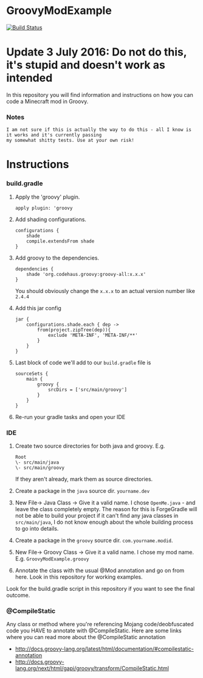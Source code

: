 # GroovyModExample
[![Build Status](https://drone.io/github.com/kimfy/GroovyModExample/status.png)](https://drone.io/github.com/kimfy/GroovyModExample/latest)

# Update 3 July 2016: Do not do this, it's stupid and doesn't work as intended

In this repository you will find information and instructions on how you can code a Minecraft mod in Groovy.

### Notes
    I am not sure if this is actually the way to do this - all I know is it works and it's currently passing
    my somewhat shitty tests. Use at your own risk!

# Instructions

### build.gradle

1. Apply the 'groovy' plugin.  

    ```apply plugin: 'groovy```

2. Add shading configurations.

    ```
    configurations {
        shade
        compile.extendsFrom shade
    }
    ```
    
3. Add groovy to the dependencies.

    ```
    dependencies {
        shade 'org.codehaus.groovy:groovy-all:x.x.x'
    }
    ```
    
    You should obviously change the `x.x.x` to an actual version number like `2.4.4`
    
4. Add this jar config

    ```
    jar {
        configurations.shade.each { dep ->
            from(project.zipTree(dep)){
                exclude 'META-INF', 'META-INF/**'
            }
        }
    }
    ```
    
5. Last block of code we'll add to our `build.gradle` file is

    ```
    sourceSets {
        main {
            groovy {
                srcDirs = ['src/main/groovy']
            }
        }
    }
    ```

6. Re-run your gradle tasks and open your IDE

### IDE
1. Create two source directories for both java and groovy. E.g.
 
    ```
    Root
    \- src/main/java
    \- src/main/groovy
    ```
    
    If they aren't already, mark them as source directories.
    
3. Create a package in the `java` source dir. `yourname.dev`
4. New File-> Java Class -> Give it a valid name. I chose `OpenMe.java` - and leave the class completely empty. The reason for this is ForgeGradle will not be able to build your project if it can't find any java classes in `src/main/java`, I do not know enough about the whole building process to go into details.
5. Create a package in the `groovy` source dir. `com.yourname.modid`.
6. New File-> Groovy Class -> Give it a valid name. I chose my mod name. E.g. `GroovyModExample.groovy`
7. Annotate the class with the usual @Mod annotation and go on from here. Look in this repository for working examples.

Look for the build.gradle script in this repository if you want to see the final outcome.

### @CompileStatic

Any class or method where you're referencing Mojang code/deobfuscated code you HAVE to annotate with @CompileStatic.
Here are some links where you can read more about the @CompileStatic annotation 
* http://docs.groovy-lang.org/latest/html/documentation/#compilestatic-annotation
* http://docs.groovy-lang.org/next/html/gapi/groovy/transform/CompileStatic.html
